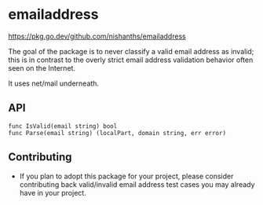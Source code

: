# emailaddress

https://pkg.go.dev/github.com/nishanths/emailaddress

The goal of the package is to never classify a valid email address as invalid;
this is in contrast to the overly strict email address validation behavior often
seen on the Internet.

It uses net/mail underneath.

## API

```
func IsValid(email string) bool
func Parse(email string) (localPart, domain string, err error)
```

## Contributing

* If you plan to adopt this package for your project, please consider
  contributing back valid/invalid email address test cases you may already
  have in your project.
